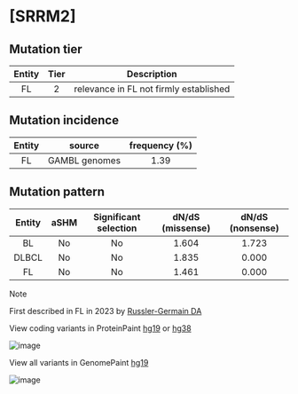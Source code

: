 # [SRRM2]

## Mutation tier

|Entity|Tier|Description                           |
|:------:|:----:|--------------------------------------|
|FL    |2   |relevance in FL not firmly established|
## Mutation incidence

|Entity|source       |frequency (%)|
|:------:|:-------------:|:-------------:|
|FL    |GAMBL genomes|1.39         |

## Mutation pattern

|Entity|aSHM|Significant selection|dN/dS (missense)|dN/dS (nonsense)|
|:------:|:----:|:---------------------:|:----------------:|:----------------:|
|BL    |No  |No                   |1.604           |1.723           |
|DLBCL |No  |No                   |1.835           |0.000           |
|FL    |No  |No                   |1.461           |0.000           |


> [!NOTE]
> First described in FL in 2023 by [Russler-Germain DA](https://pubmed.ncbi.nlm.nih.gov/37493986)

View coding variants in ProteinPaint [hg19](https://www.bcgsc.ca/downloads/morinlab/GAMBL/test/genes/SRRM2_protein.html)  or [hg38](https://www.bcgsc.ca/downloads/morinlab/GAMBL/test/genes/SRRM2_protein_hg38.html)

![image](../../images/proteinpaint/SRRM2_NM_016333.svg)

View all variants in GenomePaint [hg19](https://www.bcgsc.ca/downloads/morinlab/GAMBL/test/genes/SRRM2.html)

![image](../../images/proteinpaint/SRRM2.svg)
